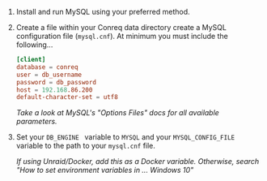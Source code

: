1.  Install and run MySQL using your preferred method.

2.  Create a file within your Conreq data directory create a MySQL configuration file (`mysql.cnf`). At minimum you must include the following...

    ```toml
    [client]
    database = conreq
    user = db_username
    password = db_password
    host = 192.168.86.200
    default-character-set = utf8
    ```

    _Take a look at MySQL's "Options Files" docs for all available parameters._

3.  Set your `DB_ENGINE ` variable to `MYSQL` and your `MYSQL_CONFIG_FILE` variable to the path to your `mysql.cnf` file.

    _If using Unraid/Docker, add this as a Docker variable. Otherwise, search "How to set environment variables in ... Windows 10"_
